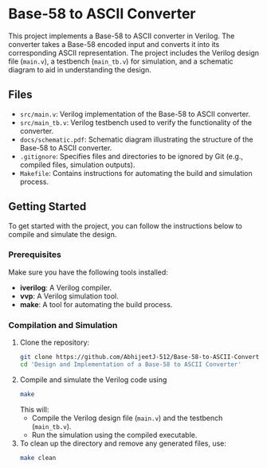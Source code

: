# Base-58 to ASCII Converter

This project implements a Base-58 to ASCII converter in Verilog. The converter takes a Base-58 encoded input and converts it into its corresponding ASCII representation. The project includes the Verilog design file (`main.v`), a testbench (`main_tb.v`) for simulation, and a schematic diagram to aid in understanding the design.

## Files

- `src/main.v`: Verilog implementation of the Base-58 to ASCII converter.
- `src/main_tb.v`: Verilog testbench used to verify the functionality of the converter.
- `docs/schematic.pdf`: Schematic diagram illustrating the structure of the Base-58 to ASCII converter.
- `.gitignore`: Specifies files and directories to be ignored by Git (e.g., compiled files, simulation outputs).
- `Makefile`: Contains instructions for automating the build and simulation process.

## Getting Started

To get started with the project, you can follow the instructions below to compile and simulate the design.

### Prerequisites

Make sure you have the following tools installed:
- **iverilog**: A Verilog compiler.
- **vvp**: A Verilog simulation tool.
- **make**: A tool for automating the build process.

### Compilation and Simulation

1. Clone the repository:
   ```bash
   git clone https://github.com/AbhijeetJ-512/Base-58-to-ASCII-Converter
   cd 'Design and Implementation of a Base-58 to ASCII Converter'
2. Compile and simulate the Verilog code using
    ```bash
    make
    ```
    This will:
    - Compile the Verilog design file (`main.v`) and the testbench (`main_tb.v`).
    - Run the simulation using the compiled executable.
3. To clean up the directory and remove any generated files, use:
    ```bash
    make clean
    ```
